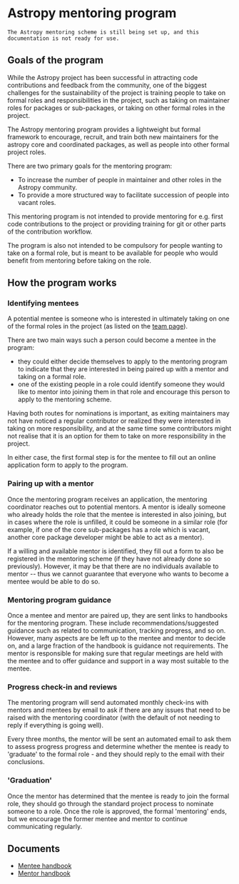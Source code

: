 # Astropy mentoring program

```{warning}
The Astropy mentoring scheme is still being set up, and this
documentation is not ready for use.
```

## Goals of the program

While the Astropy project has been successful in attracting code contributions
and feedback from the community, one of the biggest challenges for the
sustainability of the project is training people to take on formal roles and
responsibilities in the project, such as taking on maintainer roles for packages
or sub-packages, or taking on other formal roles in the project.

The Astropy mentoring program provides a lightweight but formal framework to
encourage, recruit, and train both new maintainers for the astropy core and
coordinated packages, as well as people into other formal project roles.

There are two primary goals for the mentoring program:

* To increase the number of people in maintainer and other roles in the Astropy community.
* To provide a more structured way to facilitate succession of people into vacant roles.

This mentoring program is not intended to provide mentoring for e.g. first code
contributions to the project or providing training for git or other parts of the
contribution workflow.

The program is also not intended to be compulsory for people wanting to
take on a formal role, but is meant to be available for people who would benefit
from mentoring before taking on the role.

## How the program works

### Identifying mentees

A potential mentee is someone who is interested in ultimately taking on one of
the formal roles in the project (as listed on the [team page](https://www.astropy.org/team.html)).

There are two main ways such a person could become a mentee in the program:

* they could either decide themselves to apply to the mentoring program to
  indicate that they are interested in being paired up with a mentor and taking on
  a formal role.
* one of the existing people in a role could identify someone they would like to mentor
  into joining them in that role and encourage this person to apply to the mentoring scheme.

Having both routes for nominations is important, as exiting maintainers may not
have noticed a regular contributor or realized they were interested in taking on
more responsibility, and at the same time some contributors might not realise
that it is an option for them to take on more responsibility in the project.

In either case, the first formal step is for the mentee to fill out an
online application form to apply to the program.

### Pairing up with a mentor

Once the mentoring program receives an application, the mentoring coordinator
reaches out to potential mentors. A mentor is ideally someone who already holds
the role that the mentee is interested in also joining, but in cases where the
role is unfilled, it could be someone in a similar role (for example, if one of
the core sub-packages has a role which is vacant, another core package developer
might be able to act as a mentor).

If a willing and available mentor is identified, they fill out a form to also be
registered in the mentoring scheme (if they have not already done so
previously). However, it may be that there are no individuals available to
mentor -- thus we cannot guarantee that everyone who wants to become a mentee
would be able to do so.

### Mentoring program guidance

Once a mentee and mentor are paired up, they are sent links to
handbooks for the mentoring program. These include
recommendations/suggested guidance such as related to communication, tracking
progress, and so on. However, many aspects are be left up to the mentee and
mentor to decide on, and a large fraction of the handbook is guidance
not requirements. The mentor is responsible for making sure that regular
meetings are held with the mentee and to offer guidance and support in a way
most suitable to the mentee.

### Progress check-in and reviews

The mentoring program will send automated monthly check-ins with mentors and
mentees by email to ask if there are any issues that need to be raised with the
mentoring coordinator (with the default of not needing to reply if everything is
going well).

Every three months, the mentor will be sent an automated email to ask them to
assess progress progress and determine whether the mentee is ready to 'graduate'
to the formal role - and they should reply to the email with their conclusions.

### 'Graduation'

Once the mentor has determined that the mentee is ready to join the formal role,
they should go through the standard project process to nominate someone to a role.
Once the role is approved, the formal 'mentoring' ends, but we encourage
the former mentee and mentor to continue communicating regularly.

## Documents

* [Mentee handbook](mentee_handbook)
* [Mentor handbook](mentor_handbook)
